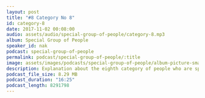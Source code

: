 ```yaml
---
layout: post
title: "#8 Category No 8"
id: category-8
date: 2017-11-02 00:08:00
audio: assets/audio/special-group-of-people/category-8.mp3
album: Special Group of People
speaker_id: nak
podcast: special-group-of-people
permalink: podcast/special-group-of-people/:title
image: assets/images/podcasts/special-group-of-people/album-picture-small.jpg
description: Explanation about the eighth category of people who are special.
podcast_file_size: 8.29 MB
podcast_duration: "16:25"
podcast_length: 8291798
---
```

